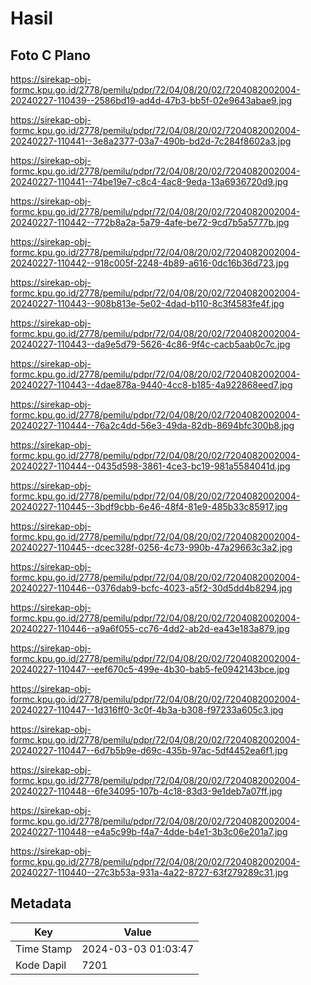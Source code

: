 # Hasil

## Foto C Plano

https://sirekap-obj-formc.kpu.go.id/2778/pemilu/pdpr/72/04/08/20/02/7204082002004-20240227-110439--2586bd19-ad4d-47b3-bb5f-02e9643abae9.jpg

https://sirekap-obj-formc.kpu.go.id/2778/pemilu/pdpr/72/04/08/20/02/7204082002004-20240227-110441--3e8a2377-03a7-490b-bd2d-7c284f8602a3.jpg

https://sirekap-obj-formc.kpu.go.id/2778/pemilu/pdpr/72/04/08/20/02/7204082002004-20240227-110441--74be19e7-c8c4-4ac8-9eda-13a6936720d9.jpg

https://sirekap-obj-formc.kpu.go.id/2778/pemilu/pdpr/72/04/08/20/02/7204082002004-20240227-110442--772b8a2a-5a79-4afe-be72-9cd7b5a5777b.jpg

https://sirekap-obj-formc.kpu.go.id/2778/pemilu/pdpr/72/04/08/20/02/7204082002004-20240227-110442--918c005f-2248-4b89-a616-0dc16b36d723.jpg

https://sirekap-obj-formc.kpu.go.id/2778/pemilu/pdpr/72/04/08/20/02/7204082002004-20240227-110443--908b813e-5e02-4dad-b110-8c3f4583fe4f.jpg

https://sirekap-obj-formc.kpu.go.id/2778/pemilu/pdpr/72/04/08/20/02/7204082002004-20240227-110443--da9e5d79-5626-4c86-9f4c-cacb5aab0c7c.jpg

https://sirekap-obj-formc.kpu.go.id/2778/pemilu/pdpr/72/04/08/20/02/7204082002004-20240227-110443--4dae878a-9440-4cc8-b185-4a922868eed7.jpg

https://sirekap-obj-formc.kpu.go.id/2778/pemilu/pdpr/72/04/08/20/02/7204082002004-20240227-110444--76a2c4dd-56e3-49da-82db-8694bfc300b8.jpg

https://sirekap-obj-formc.kpu.go.id/2778/pemilu/pdpr/72/04/08/20/02/7204082002004-20240227-110444--0435d598-3861-4ce3-bc19-981a5584041d.jpg

https://sirekap-obj-formc.kpu.go.id/2778/pemilu/pdpr/72/04/08/20/02/7204082002004-20240227-110445--3bdf9cbb-6e46-48f4-81e9-485b33c85917.jpg

https://sirekap-obj-formc.kpu.go.id/2778/pemilu/pdpr/72/04/08/20/02/7204082002004-20240227-110445--dcec328f-0256-4c73-990b-47a29663c3a2.jpg

https://sirekap-obj-formc.kpu.go.id/2778/pemilu/pdpr/72/04/08/20/02/7204082002004-20240227-110446--0376dab9-bcfc-4023-a5f2-30d5dd4b8294.jpg

https://sirekap-obj-formc.kpu.go.id/2778/pemilu/pdpr/72/04/08/20/02/7204082002004-20240227-110446--a9a6f055-cc76-4dd2-ab2d-ea43e183a879.jpg

https://sirekap-obj-formc.kpu.go.id/2778/pemilu/pdpr/72/04/08/20/02/7204082002004-20240227-110447--eef670c5-499e-4b30-bab5-fe0942143bce.jpg

https://sirekap-obj-formc.kpu.go.id/2778/pemilu/pdpr/72/04/08/20/02/7204082002004-20240227-110447--1d316ff0-3c0f-4b3a-b308-f97233a605c3.jpg

https://sirekap-obj-formc.kpu.go.id/2778/pemilu/pdpr/72/04/08/20/02/7204082002004-20240227-110447--6d7b5b9e-d69c-435b-97ac-5df4452ea6f1.jpg

https://sirekap-obj-formc.kpu.go.id/2778/pemilu/pdpr/72/04/08/20/02/7204082002004-20240227-110448--6fe34095-107b-4c18-83d3-9e1deb7a07ff.jpg

https://sirekap-obj-formc.kpu.go.id/2778/pemilu/pdpr/72/04/08/20/02/7204082002004-20240227-110448--e4a5c99b-f4a7-4dde-b4e1-3b3c06e201a7.jpg

https://sirekap-obj-formc.kpu.go.id/2778/pemilu/pdpr/72/04/08/20/02/7204082002004-20240227-110440--27c3b53a-931a-4a22-8727-63f279289c31.jpg


## Metadata

| Key        | Value               |
| ---------- | ------------------- |
| Time Stamp | 2024-03-03 01:03:47 |
| Kode Dapil | 7201                |



